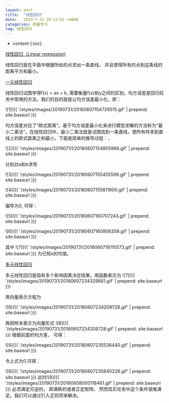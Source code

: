 ```yaml
---
layout: post
title:  "线性回归"
date:   2019-7-31 20:23:01 +0800
categories: 机器学习
tag: 线性回归
---
```


* content
{:toc}

[线性回归（Linear regression)](#)

线性回归是在平面中根据所给的点求出一条直线， 并且使得所有的点到这条线的距离平方和最小。

[一元线性回归](#)

线性回归试图学得f(x) = ax + b, 需要衡量f(x)和y之间的区别。均方误差是回归任务中常用的方法，我们的目的就是让均方误差最小化，即：

![1]({{ '/styles/images/20190731/20180607154726515.gif' | prepend: site.baseurl  }})

均方误差对应了“欧式距离”。基于均方误差最小化来进行模型求解的方法称为“最小二乘法”。在线性回归中，最小二乘法就是试图找到一条直线，使所有样本到直线上的欧式距离之和最小。下面是简单的推导过程：、

![2]({{ '/styles/images/20190731/20180607154805966.gif' | prepend: site.baseurl  }}) 

分别对a和b求导

![3]({{ '/styles/images/20190731/20180607155455599.gif' | prepend: site.baseurl  }}) 

![4]({{ '/styles/images/20190731/20180607155811900.gif' | prepend: site.baseurl  }}) 

偏导为0, 可得：

![5]({{ '/styles/images/20190731/20180607160707243.gif' | prepend: site.baseurl  }}) 

![6]({{ '/styles/images/20190731/20180607160906359.gif' | prepend: site.baseurl  }}) 

其中  ![7]({{ '/styles/images/20190731/2018060716110573.gif' | prepend: site.baseurl  }})  为已知x的均值。

[多元线性回归](#)

多元线性回归是指有多个影响因素决定结果。用函数表示为 ![7]({{ '/styles/images/20190731/20180607234329881.gif' | prepend: site.baseurl  }}) 

用向量表示方程为 

![8]({{ '/styles/images/20190731/20180607234208728.gif' | prepend: site.baseurl  }}) 

再把样本表示为向量形式 ![8]({{ '/styles/images/20190731/20180607234208728.gif' | prepend: site.baseurl  }}) 根据前面的均方差， 可得：

![9]({{ '/styles/images/20190731/20180607235538440.gif' | prepend: site.baseurl  }}) 

令上式为0,可得：

![8]({{ '/styles/images/20190731/20180607235840226.gif' | prepend: site.baseurl  }})  此时![8]({{ '/styles/images/20190731/20180608000118461.gif' | prepend: site.baseurl  }})  必须满足可逆的， 即满秩的或者正定矩阵。 然而现实任务中这个条件很难满足。我们可以通过引入正则项来解决。





